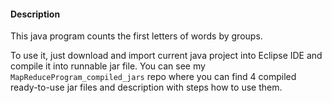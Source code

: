 #### Description <br>

This java program counts the first letters of words by groups. </br>

To use it, just download and import current java project into Eclipse IDE and compile it into runnable jar file. You can see my `MapReduceProgram_compiled_jars` repo where you can find 4 compiled ready-to-use jar files and description with steps how to use them.
